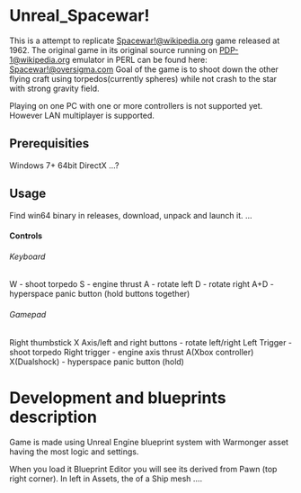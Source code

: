 # Unreal_Spacewar!

This is a attempt to replicate [Spacewar!@wikipedia.org](https://en.wikipedia.org/wiki/Spacewar!) game released at 1962.
The original game in its original source running on [PDP-1@wikipedia.org](https://en.wikipedia.org/wiki/PDP-1) emulator in PERL can be found here: [Spacewar!@oversigma.com](http://spacewar.oversigma.com/)
Goal of the game is to shoot down the other flying craft using torpedos(currently spheres) while not crash to the star with strong gravity field.

Playing on one PC with one or more controllers is not supported yet.
However LAN multiplayer is supported.

## Prerequisities
Windows 7+ 64bit
DirectX
...?

## Usage
Find win64 binary in releases, download, unpack and launch it.
...

#### Controls

###### Keyboard
W - shoot torpedo
S - engine thrust
A - rotate left
D - rotate right
A+D - hyperspace panic button (hold buttons together)

###### Gamepad
Right thumbstick X Axis/left and right buttons - rotate left/right
Left Trigger - shoot torpedo
Right trigger - engine axis thrust
A(Xbox controller) X(Dualshock) - hyperspace panic button (hold)

# Development and blueprints description
Game is made using Unreal Engine blueprint system with Warmonger asset having the most logic and settings.

When you load it Blueprint Editor you will see its derived from Pawn (top right corner).
In left in Assets, the of a Ship mesh
....
